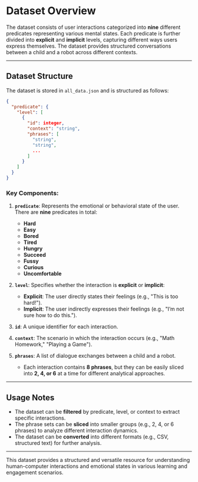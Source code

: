 # **Dataset Overview**
The dataset consists of user interactions categorized into **nine** different predicates representing various mental states. Each predicate is further divided into **explicit** and **implicit** levels, capturing different ways users express themselves. The dataset provides structured conversations between a child and a robot across different contexts.

---

## **Dataset Structure**
The dataset is stored in `all_data.json` and is structured as follows:

```json
{
  "predicate": {
    "level": [
      {
        "id": integer,
        "context": "string",
        "phrases": [
          "string",
          "string",
          ...
        ]
      }
    ]
  }
}
```

### **Key Components:**
1. **`predicate`**: Represents the emotional or behavioral state of the user. There are **nine** predicates in total:
   - **Hard**
   - **Easy**
   - **Bored**
   - **Tired**
   - **Hungry**
   - **Succeed**
   - **Fussy**
   - **Curious**
   - **Uncomfortable**

2. **`level`**: Specifies whether the interaction is **explicit** or **implicit**:
   - **Explicit**: The user directly states their feelings (e.g., "This is too hard!").
   - **Implicit**: The user indirectly expresses their feelings (e.g., "I’m not sure how to do this.").

3. **`id`**: A unique identifier for each interaction.
4. **`context`**: The scenario in which the interaction occurs (e.g., "Math Homework," "Playing a Game").
5. **`phrases`**: A list of dialogue exchanges between a child and a robot.
   - Each interaction contains **8 phrases**, but they can be easily sliced into **2, 4, or 6** at a time for different analytical approaches.

---

## **Usage Notes**
- The dataset can be **filtered** by predicate, level, or context to extract specific interactions.
- The phrase sets can be **sliced** into smaller groups (e.g., 2, 4, or 6 phrases) to analyze different interaction dynamics.
- The dataset can be **converted** into different formats (e.g., CSV, structured text) for further analysis.

---

This dataset provides a structured and versatile resource for understanding human-computer interactions and emotional states in various learning and engagement scenarios.
